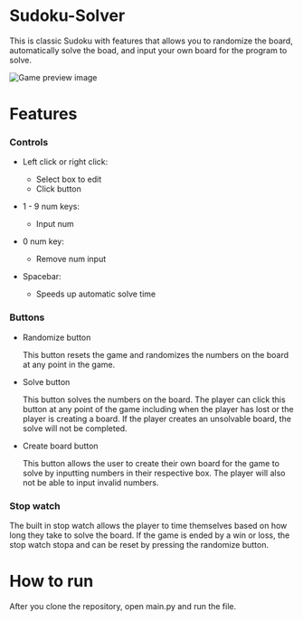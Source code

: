 # Sudoku-Solver
This is classic Sudoku with features that allows you to randomize the board, automatically solve the boad, and input your own board for the program to solve. 

![Game preview image](https://i.imgur.com/T76QhYH.png)

# Features
### Controls
* Left click or right click:
  * Select box to edit
  * Click button

* 1 - 9 num keys:
  * Input num 

* 0 num key:
  * Remove num input

* Spacebar:
  * Speeds up automatic solve time

### Buttons
* Randomize button  
  
  This button resets the game and randomizes the numbers on the board at any point in the game.

* Solve button
  
  This button solves the numbers on the board. The player can click this button at any point of the game including when the player has lost or the player is creating a board. If the player creates an unsolvable board, the solve will not be completed.

* Create board button

  This button allows the user to create their own board for the game to solve by inputting numbers in their respective box. The player will also not be able to input invalid numbers.  

### Stop watch

The built in stop watch allows the player to time themselves based on how long they take to solve the board. If the game is ended by a win or loss, the stop watch stopa and can be reset by pressing the randomize button.

# How to run

After you clone the repository, open main.py and run the file.
